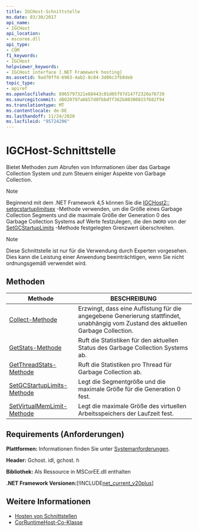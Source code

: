 ```yaml
---
title: IGCHost-Schnittstelle
ms.date: 03/30/2017
api_name:
- IGCHost
api_location:
- mscoree.dll
api_type:
- COM
f1_keywords:
- IGCHost
helpviewer_keywords:
- IGCHost interface [.NET Framework hosting]
ms.assetid: 9ad70ffd-6963-4ab2-8c84-3d86c3fb8deb
topic_type:
- apiref
ms.openlocfilehash: 8965797321e68443c01d05f97d147f2320a76739
ms.sourcegitcommit: d8020797a6657d0fbbdff362b80300815f682f94
ms.translationtype: MT
ms.contentlocale: de-DE
ms.lasthandoff: 11/24/2020
ms.locfileid: "95724296"
---
```

# <a name="igchost-interface"></a>IGCHost-Schnittstelle

Bietet Methoden zum Abrufen von Informationen über das Garbage Collection System und zum Steuern einiger Aspekte von Garbage Collection.  
  
> [!NOTE]
> Beginnend mit dem .NET Framework 4,5 können Sie die [IGCHost2:: setgcstartuplimitsex](igchost2-setgcstartuplimitsex-method.md) -Methode verwenden, um die Größe eines Garbage Collection Segments und die maximale Größe der Generation 0 des Garbage Collection Systems auf Werte festzulegen, die den `DWORD` von der [SetGCStartupLimits](igchost-setgcstartuplimits-method.md) -Methode festgelegten Grenzwert überschreiten.  
  
> [!NOTE]
> Diese Schnittstelle ist nur für die Verwendung durch Experten vorgesehen. Dies kann die Leistung einer Anwendung beeinträchtigen, wenn Sie nicht ordnungsgemäß verwendet wird.  
  
## <a name="methods"></a>Methoden  
  
|Methode|BESCHREIBUNG|  
|------------|-----------------|  
|[Collect-Methode](igchost-collect-method.md)|Erzwingt, dass eine Auflistung für die angegebene Generierung stattfindet, unabhängig vom Zustand des aktuellen Garbage Collection.|  
|[GetStats-Methode](igchost-getstats-method.md)|Ruft die Statistiken für den aktuellen Status des Garbage Collection Systems ab.|  
|[GetThreadStats-Methode](igchost-getthreadstats-method.md)|Ruft die Statistiken pro Thread für Garbage Collection ab.|  
|[SetGCStartupLimits-Methode](igchost-setgcstartuplimits-method.md)|Legt die Segmentgröße und die maximale Größe für die Generation 0 fest.|  
|[SetVirtualMemLimit-Methode](igchost-setvirtualmemlimit-method.md)|Legt die maximale Größe des virtuellen Arbeitsspeichers der Laufzeit fest.|  
  
## <a name="requirements"></a>Requirements (Anforderungen)  

 **Plattformen:** Informationen finden Sie unter [Systemanforderungen](../../get-started/system-requirements.md).  
  
 **Header:** Gchost. idl, gchost. h  
  
 **Bibliothek:** Als Ressource in MSCorEE.dll enthalten  
  
 **.NET Framework Versionen:**[!INCLUDE[net_current_v20plus](../../../../includes/net-current-v20plus-md.md)]  
  
## <a name="see-also"></a>Weitere Informationen

- [Hosten von Schnittstellen](hosting-interfaces.md)
- [CorRuntimeHost-Co-Klasse](corruntimehost-coclass.md)

